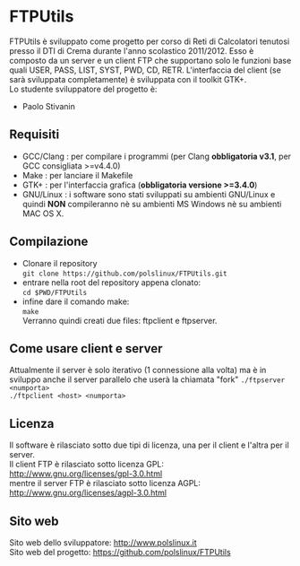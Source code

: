 FTPUtils
========

FTPUtils è sviluppato come progetto per corso di Reti di Calcolatori tenutosi presso il DTI di Crema durante l'anno scolastico 2011/2012.
Esso è composto da un server e un client FTP che supportano solo le funzioni base quali USER, PASS, LIST, SYST, PWD, CD, RETR. 
L'interfaccia del client (se sarà sviluppata completamente) è sviluppata con il toolkit GTK+.<br>
Lo studente sviluppatore del progetto è:

* Paolo Stivanin

Requisiti
---------

* GCC/Clang	: per compilare i programmi (per Clang **obbligatoria v3.1**, per GCC consigliata >=v4.4.0)
* Make          : per lanciare il Makefile
* GTK+	 	: per l'interfaccia grafica (**obbligatoria versione >=3.4.0**)
* GNU/Linux	: i software sono stati sviluppati su ambienti GNU/Linux e quindi **NON** compileranno nè su ambienti MS Windows nè su ambienti MAC OS X.

Compilazione
------------
* Clonare il repository<br>
`git clone https://github.com/polslinux/FTPUtils.git`<br>
* entrare nella root del repository appena clonato:<br>
`cd $PWD/FTPUtils`<br>
* infine dare il comando make:<br>
`make`<br>
Verranno quindi creati due files: ftpclient e ftpserver.

Come usare client e server
--------------------------
Attualmente il server è solo iterativo (1 connessione alla volta) ma è in sviluppo anche il server parallelo che userà la chiamata "fork"
`./ftpserver <numporta>`<br>
`./ftpclient <host> <numporta>`

Licenza
-------

Il software è rilasciato sotto due tipi di licenza, una per il client e l'altra per il server.<br>
Il client FTP è rilasciato sotto licenza GPL:<br>
<http://www.gnu.org/licenses/gpl-3.0.html><br>
mentre il server FTP è rilasciato sotto licenza AGPL:<br>
<http://www.gnu.org/licenses/agpl-3.0.html><br>

Sito web
--------

Sito web dello sviluppatore:	<http://www.polslinux.it><br>
Sito web del progetto:		 	<https://github.com/polslinux/FTPUtils>
